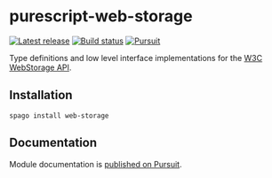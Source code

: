 # purescript-web-storage

[![Latest release](http://img.shields.io/github/release/purescript-web/purescript-web-storage.svg)](https://github.com/purescript-web/purescript-web-storage/releases)
[![Build status](https://github.com/purescript-web/purescript-web-storage/workflows/CI/badge.svg?branch=master)](https://github.com/purescript-web/purescript-web-storage/actions?query=workflow%3ACI+branch%3Amaster)
[![Pursuit](https://pursuit.purescript.org/packages/purescript-web-storage/badge)](https://pursuit.purescript.org/packages/purescript-web-storage)

Type definitions and low level interface implementations for the [W3C WebStorage API](https://www.w3.org/TR/webstorage/).

## Installation

```
spago install web-storage
```

## Documentation

Module documentation is [published on Pursuit](http://pursuit.purescript.org/packages/purescript-web-storage).
